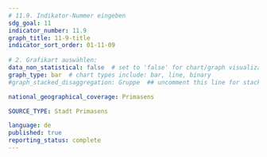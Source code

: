 ```yaml
---
# 11.9. Indikator-Nummer eingeben 
sdg_goal: 11 
indicator_number: 11.9
graph_title: 11-9-title
indicator_sort_order: 01-11-09
 
# 2. Grafikart auswählen: 
data_non_statistical: false  # set to 'false' for chart/graph visualization 
graph_type: bar  # chart types include: bar, line, binary 
#graph_stacked_disaggregation: Gruppe  ## uncomment this line for stacked bars. Replace 'Geschlecht' with the field of aggregation. 

national_geographical_coverage: Primasens

SOURCE_TYPE: Stadt Primasens

language: de   
published: true 
reporting_status: complete
---
```

